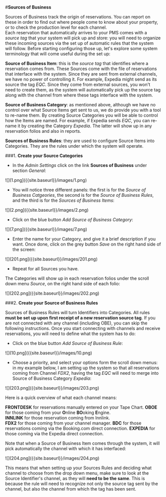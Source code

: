 
#**Sources of Business**  

Sources of Business track the origin of reservations. You can report on these in order to find out where people come to know about your property, or to check the production level for each channel.  
Each reservation that automatically arrives to your PMS comes with a _source tag_ that your system will pick up and store: you will need to organize these incoming sources via the set up of automatic rules that the system will follow. Before starting configuring those up, let's explore some system terminology that will come useful during the set up: 

**Source of Business Item**: this is the _source tag_ that identifies where a reservation comes from. These Sources come with the file of reservations that interface with the system. Since they are sent from external channels, we have no power of controlling it. For example, Expedia might send as its source the tag _EQC_. Since they come from external sources, you won't need to create them, as the system will automatically pick up the source tag along with the channel from where these tags interface with the system.

**Source of Business Category**: as mentioned above, although we have no control over what Source Items get sent to us, we do provide you with a tool to re-name them. By creating Source Categories you will be able to control how the Items are named. For example, if Expedia sends _EQC_, you can re-name it by creating the Category _Expedia_. The latter will show up in any reservation folios and also in reports.

**Sources of Business Rules**: they are used to configure Source Items into Categories. They are the rules under which the system will operate.  


 ###1. **Create your Source Categories** 

 - In the _Admin Settings_ click on the link **Sources of Business** under section _General_:  
 
 ![](1.png]({{site.baseurl}}/images/1.png)  
 
 - You will notice three different panels: the first is for the _Source of Business Catgeories_, the second is for the _Source of Business Rules_, and the third is for the _Sources of Business Items_:  
 
 ![](2.png]({{site.baseurl}}/images/2.png)
 
  - Click on the blue button _Add Source of Business Category_:  
  
  ![](7.png]({{site.baseurl}}/images/7.png)  
  
  - Enter the name for your Category, and give it a brief description if you want. Once done, click on the grey button _Save_ on the right hand side of the screen:
  
  ![](201.png]({{site.baseurl}}/images/201.png)  
  
  - Repeat for all Sources you have.
  
 The Categories will show up in each reservation folios under the scroll down menu _Source_, on the right hand side of each folio:  
 
 ![](202.png]({{site.baseurl}}/images/202.png)
 
 
 ###2. **Create your Source of Business Rules**  
 
 Sources of Business Rules will turn Identifiers into Categories. All rules **must be set up upon first receipt of a new reservation source tag**. If you are not connected with any channel (including OBE), you can skip the following instructions.
 Once you start connecting with channels and receive reservations, you will need to define what the system has to do: 
 
  - Click on the blue button _Add Source of Business Rule_:  
  
  ![](10.png]({{site.baseurl}}/images/10.png)  
  
  - Choose a priority, and select your options form the scroll down menus: in my example below, I am setting up the system so that all reservations coming from Channel _FDX2_, having the tag _EQC_ will need to merge into Source of Business Category _Expedia_:  
  
  ![](203.png]({{site.baseurl}}/images/203.png)

Here is a quick overview of what each channel means:  

 **FRONTDESK** for reservations manually entered on your Tape Chart.
 **OBOE** for those coming from your **O**nline **BO**oking **E**ngine.  
 **INNLINK** for those reservation coming from Innlink.  
 **FDX2** for those coming from your channel manager.
 **BDC** for those reservations coming via the Booking.com direct connection.
 **EXPEDIA** for those coming via the Expedia direct connection.  

Note that when a Source of Business Item comes through the system, it will pick automatically the channel with which it has interfaced:  

 ![](204.png]({{site.baseurl}}/images/204.png)

This means that when setting up your Sources Rules and deciding what channel to choose from the drop down menu, make sure to look at the Source Identifier's channel, as they will **need to be the same**. This is because the rule will need to recognize not only the source tag sent by the channel, but also the channel from which the tag has been sent.
 



